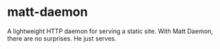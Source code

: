 matt-daemon
===========

A lightweight HTTP daemon for serving a static site. With Matt Daemon, there are no surprises. He just serves.
